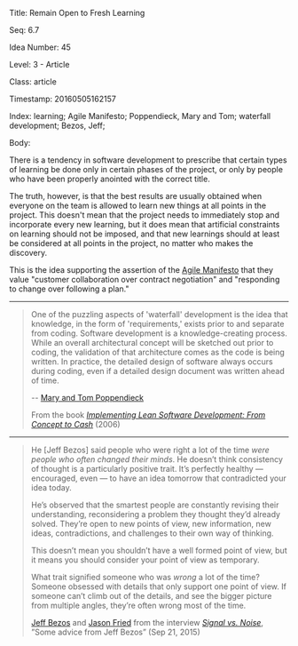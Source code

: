 Title:  Remain Open to Fresh Learning

Seq:    6.7

Idea Number: 45

Level:  3 - Article

Class:  article

Timestamp: 20160505162157

Index:  learning; Agile Manifesto; Poppendieck, Mary and Tom; waterfall development; Bezos, Jeff; 

Body:

There is a tendency in software development to prescribe that certain types of learning be done only in certain phases of the project, or only by people who have been properly anointed with the correct title.

The truth, however, is that the best results are usually obtained when everyone on the team is allowed to learn new things at all points in the project. This doesn't mean that the project needs to immediately stop and incorporate every new learning, but it does mean that artificial constraints on learning should not be imposed, and that new learnings should at least be considered at all points in the project, no matter who makes the discovery.

This is the idea supporting the assertion of the [Agile Manifesto][beck-et-al-2001] that they value "customer collaboration over contract negotiation" and "responding to change over following a plan."

----

> One of the puzzling aspects of 'waterfall' development is the idea that knowledge, in the form of 'requirements,' exists prior to and separate from coding. Software development is a knowledge-creating process. While an overall architectural concept will be sketched out prior to coding, the validation of that architecture comes as the code is being written. In practice, the detailed design of software always occurs during coding, even if a detailed design document was written ahead of time.
>
> -- [Mary and Tom Poppendieck][pop]
>
> From the book <cite>[Implementing Lean Software Development: From Concept to Cash][poppendieck-2006]</cite> (2006)

----

<blockquote>
<p>
He [Jeff Bezos] said people who were right a lot of the time <em>were people who often changed their minds</em>. He doesn&#8217;t think consistency of thought is a particularly positive trait. It&#8217;s perfectly healthy &#8212; encouraged, even &#8212; to have an idea tomorrow that contradicted your idea today. </p>

<p>
He&#8217;s observed that the smartest people are constantly revising their understanding, reconsidering a problem they thought they&#8217;d already solved. They&#8217;re open to new points of view, new information, new ideas, contradictions, and challenges to their own way of thinking. </p>

<p>
This doesn&#8217;t mean you shouldn&#8217;t have a well formed point of view, but it means you should consider your point of view as temporary. </p>

<p>
What trait signified someone who was <em>wrong</em> a lot of the time? Someone obsessed with details that only support one point of view. If someone can&#8217;t climb out of the details, and see the bigger picture from multiple angles, they&#8217;re often wrong most of the time.</p>

<p class="bq-footer">
<a href="http://en.wikipedia.org/wiki/Jeff_Bezos">Jeff Bezos</a> and <a href="http://en.wikipedia.org/wiki/Jason_Fried">Jason Fried</a> from the interview <cite><a href="https://m.signalvnoise.com/some-advice-from-jeff-bezos-28b3c2938968#.5mg9cq83q">Signal vs. Noise</a></cite>, &#8221;Some advice from Jeff Bezos&#8221; (Sep 21, 2015)
</p>
</blockquote>


[poppendieck-2006]: bibliography.html#poppendieck-2006
[pop]: http://www.poppendieck.com/people.htm

[beck-et-al-2001]: bibliography.html#beck-et-al-2001
